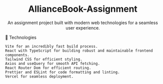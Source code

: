 
<head>
    <title>AllianceBook</title>
</head>
<body>
<h1 align="center">AllianceBook-Assignment</h1>
<p align="center">
    An assignment project built with modern web technologies for a seamless user experience.
</p>
🚀 Technologies

    Vite for an incredibly fast build process.
    React with TypeScript for building robust and maintainable frontend components.
    Tailwind CSS for efficient styling.
    Axios and useQuery for smooth API fetching.
    React Router Dom for efficient routing.
    Prettier and ESLint for code formatting and linting.
    Vercel for seamless deployment.


</body>
